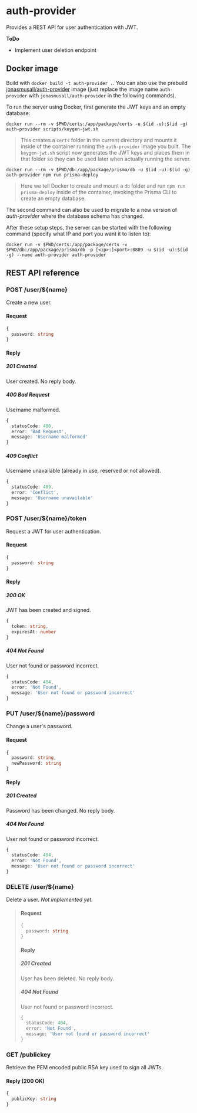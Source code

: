 # auth-provider

Provides a REST API for user authentication with JWT.

**ToDo**
- Implement user deletion endpoint

## Docker image

Build with `docker build -t auth-provider .`. You can also use the prebuild [jonasmusall/auth-provider](https://hub.docker.com/r/jonasmusall/auth-provider) image (just replace the image name `auth-provider` with `jonasmusall/auth-provider` in the following commands).

To run the server using Docker, first generate the JWT keys and an empty database:

`docker run --rm -v $PWD/certs:/app/package/certs -u $(id -u):$(id -g) auth-provider scripts/keygen-jwt.sh`

> This creates a `certs` folder in the current directory and mounts it inside of the container running the `auth-provider` image you built. The `keygen-jwt.sh` script now generates the JWT keys and places them in that folder so they can be used later when actually running the server.

`docker run --rm -v $PWD/db:/app/package/prisma/db -u $(id -u):$(id -g) auth-provider npm run prisma-deploy`

> Here we tell Docker to create and mount a `db` folder and run `npm run prisma-deploy` inside of the container, invoking the Prisma CLI to create an empty database.

The second command can also be used to migrate to a new version of *auth-provider* where the database schema has changed.

After these setup steps, the server can be started with the following command (specify what IP and port you want it to listen to):

`docker run -v $PWD/certs:/app/package/certs -v $PWD/db:/app/package/prisma/db -p [<ip>:]<port>:8889 -u $(id -u):$(id -g) --name auth-provider auth-provider`

## REST API reference

### POST /user/${name}

Create a new user.

#### Request

```ts
{
  password: string
}
```

#### Reply

##### 201 Created

User created. No reply body.

##### 400 Bad Request

Username malformed. <!-- TODO: specify allowed format (RegEx?) -->

```ts
{
  statusCode: 400,
  error: 'Bad Request',
  message: 'Username malformed'
}
```

##### 409 Conflict

Username unavailable (already in use, reserved or not allowed).

```ts
{
  statusCode: 409,
  error: 'Conflict',
  message: 'Username unavailable'
}
```

### POST /user/${name}/token

Request a JWT for user authentication.

#### Request

```ts
{
  password: string
}
```

#### Reply

##### 200 OK

JWT has been created and signed.

```ts
{
  token: string,
  expiresAt: number
}
```

##### 404 Not Found

User not found or password incorrect.

```ts
{
  statusCode: 404,
  error: 'Not Found',
  message: 'User not found or password incorrect'
}
```

### PUT /user/${name}/password

Change a user's password.

#### Request

```ts
{
  password: string,
  newPassword: string
}
```

#### Reply

##### 201 Created

Password has been changed. No reply body.

##### 404 Not Found

User not found or password incorrect.

```ts
{
  statusCode: 404,
  error: 'Not Found',
  message: 'User not found or password incorrect'
}
```

### DELETE /user/${name}

Delete a user. *Not implemented yet.*

> #### Request
>
> ```ts
> {
>   password: string
> }
> ```
> 
> #### Reply
> 
> ##### 201 Created
> 
> User has been deleted. No reply body.
> 
> ##### 404 Not Found
> 
> User not found or password incorrect.
> 
> ```ts
> {
>   statusCode: 404,
>   error: 'Not Found',
>   message: 'User not found or password incorrect'
> }
> ```

### GET /publickey

Retrieve the PEM encoded public RSA key used to sign all JWTs.

#### Reply (200 OK)

```ts
{
  publicKey: string
}
```
